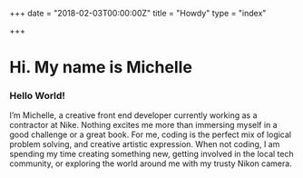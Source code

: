 +++
date = "2018-02-03T00:00:00Z"
title = "Howdy"
type = "index"

+++
# Hi. My name is Michelle

### Hello World!

I’m Michelle, a creative front end developer currently working as a contractor at Nike. Nothing excites me more than immersing myself in a good challenge or a great book. For me, coding is the perfect mix of logical problem solving, and creative artistic expression. When not coding, I am spending my time creating something new, getting involved in the local tech community, or exploring the world around me with my trusty Nikon camera.

### 